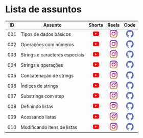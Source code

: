 # Lista de assuntos


|ID|Assunto|Shorts|Reels|Code|
|---|---|:---:|:---:|:---:|
|001|Tipos de dados básicos | <a href="https://www.youtube.com/shorts/z2xZJZ6PA2M" target="_blank">![youtube](img/youtube.png)</a> | <a href="https://www.instagram.com/reel/C0Eu0g9gAxs/" target="_blank">![instagram](img/instagram.png)</a>| <a href="https://github.com/codeshow/one-minute/blob/main/code/one-minute-001.py" target="_blank">![github](img/github.png)</a> |
|002|Operações com números | <a href="https://www.youtube.com/shorts/jUQaxG6bhZo" target="_blank">![youtube](img/youtube.png)</a> | <a href="https://www.instagram.com/p/C0Wut8tAVq3/" target="_blank">![instagram](img/instagram.png)</a> | <a href="https://github.com/codeshow/one-minute/blob/main/code/one-minute-002.py" target="_blank">![github](img/github.png)</a> |
|003|Strings e caracteres especiais | <a href="https://www.youtube.com/shorts/Jwx-ugiUNIc" target="_blank">![youtube](img/youtube.png)</a> | <a href="https://www.instagram.com/p/C0oxOKVAPBk/" target="_blank">![instagram](img/instagram.png)</a> | <a href="https://github.com/codeshow/one-minute/blob/main/code/one-minute-003.py" target="_blank">![github](img/github.png)</a> |
|004|Strings e operações | <a href="https://www.youtube.com/shorts/N6wnJDbKwmU" target="_blank">![youtube](img/youtube.png)</a> | <a href="https://www.instagram.com/p/C06vpWoAiOX" target="_blank">![instagram](img/instagram.png)</a> | <a href="https://github.com/codeshow/one-minute/blob/main/code/one-minute-004.py" target="_blank">![github](img/github.png)</a> |
|005| Concatenação de strings | <a href="https://www.youtube.com/shorts/TIUiT1nNuK8" target="_blank">![youtube](img/youtube.png)</a> | <a href="https://www.instagram.com/reel/C1MuIMgAudu/" target="_blank">![instagram](img/instagram.png)</a> | <a href="https://github.com/codeshow/one-minute/blob/main/code/one-minute-005.py" target="_blank">![github](img/github.png)</a> |
|006| Índices de strings | <a href="https://www.youtube.com/shorts/XVJWaLWejC8" target="_blank">![youtube](img/youtube.png)</a> | <a href="https://www.instagram.com/reel/C1e2vFYAESE/" target="_blank">![instagram](img/instagram.png)</a> | <a href="https://github.com/codeshow/one-minute/blob/main/code/one-minute-006.py" target="_blank">![github](img/github.png)</a> |
|007| Substrings com step | <a href="https://www.youtube.com/shorts/3hWRLv7OOvo" target="_blank">![youtube](img/youtube.png)</a> | <a href="https://www.instagram.com/reel/C1wz2YigDla/" target="_blank">![instagram](img/instagram.png)</a> | <a href="https://github.com/codeshow/one-minute/blob/main/code/one-minute-007.py" target="_blank">![github](img/github.png)</a> |
|008| Definindo listas | <a href="https://www.youtube.com/shorts/C--rxKPDoEM" target="_blank">![youtube](img/youtube.png)</a> | <a href="https://www.instagram.com/p/C2C1y6EAyi0/" target="_blank">![instagram](img/instagram.png)</a> | <a href="https://github.com/codeshow/one-minute/blob/main/code/one-minute-008.py" target="_blank">![github](img/github.png)</a> |
|009| Acessando listas | <a href="https://www.youtube.com/shorts/XrEK0jSGrSE" target="_blank">![youtube](img/youtube.png)</a> | <a href="https://www.instagram.com/reel/C2UsrWkA-dO/" target="_blank">![instagram](img/instagram.png)</a> | <a href="https://github.com/codeshow/one-minute/blob/main/code/one-minute-009.py" target="_blank">![github](img/github.png)</a> |
|010| Modificando itens de listas | <a href="https://www.youtube.com/shorts/tK-25YqRX2U" target="_blank">![youtube](img/youtube.png)</a> | <a href="https://www.instagram.com/reel/C2msUjagwUb/" target="_blank">![instagram](img/instagram.png)</a> | <a href="https://github.com/codeshow/one-minute/blob/main/code/one-minute-010.py" target="_blank">![github](img/github.png)</a> |
